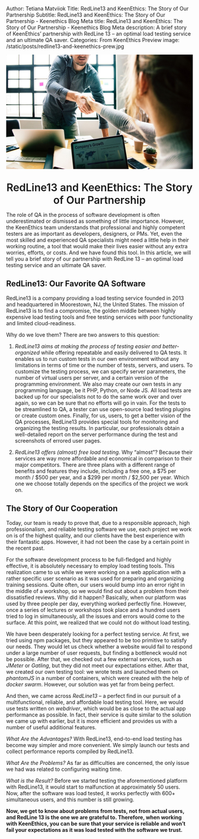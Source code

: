 Author: Tetiana Matviiok
Title: RedLine13 and KeenEthics: The Story of Our Partnership
Subtitle: RedLine13 and KeenEthics: The Story of Our Partnership - Keenethics Blog
Meta title: RedLine13 and KeenEthics: The Story of Our Partnership - Keenethics Blog
Meta description: A brief story of KeenEthics’ partnership with RedLine 13 – an optimal load testing service and an ultimate QA saver.
Categories: From KeenEthics
Preview image: /static/posts/redline13-and-keenethics-prew.jpg

![Keenethics and RedLine13](/static/posts/redline13-and-keenethics.jpg)

<div>
  <h1 style="font-weight: 600; margin: 30px 0 10px 0; text-align: center;">RedLine13 and KeenEthics: The Story of Our Partnership</h1>
</div>

The role of QA in the process of software development is often underestimated or dismissed as something of little importance. However, the KeenEthics team understands that professional and highly competent testers are as important as developers, designers, or PMs. Yet, even the most skilled and experienced QA specialists might need a little help in their working routine, a tool that would make their lives easier without any extra worries, efforts, or costs. And we have found this tool. In this article, we will tell you a brief story of our partnership with RedLine 13 – an optimal load testing service and an ultimate QA saver.

## RedLine13: Our Favorite QA Software

RedLine13 is a company providing a load testing service founded in 2013 and headquartered in Moorestown, NJ, the United States. The mission of RedLine13 is to find a compromise, the golden middle between highly expensive load testing tools and free testing services with poor functionality and limited cloud-readiness.

Why do we love them? There are two answers to this question:

1. *RedLine13 aims at making the process of testing easier and better-organized* while offering repeatable and easily delivered to QA tests. It enables us to run custom tests in our own environment without any limitations in terms of time or the number of tests, servers, and users. To customize the testing process, we can specify server parameters, the number of virtual users per server, and a certain version of the programming environment. We also may create our own tests in any programming language, be it PHP, Python, or Node JS. All load tests are backed up for our specialists not to do the same work over and over again, so we can be sure that no efforts will go in vain. For the tests to be streamlined to QA, a tester can use open-source load testing plugins or create custom ones. Finally, for us, users, to get a better vision of the QA processes, RedLine13 provides special tools for monitoring and organizing the testing results. In particular, our professionals obtain a well-detailed report on the server performance during the test and screenshots of errored user pages.

2. *RedLine13 offers (almost) free load testing*. Why “almost”? Because their services are way more affordable and economical in comparison to their major competitors. There are three plans with a different range of benefits and features they include, including a free one, a $75 per month / $500 per year, and a $299 per month / $2,500 per year. Which one we choose totally depends on the specifics of the project we work on.

## The Story of Our Cooperation

Today, our team is ready to prove that, due to a responsible approach, high professionalism, and reliable testing software we use, each project we work on is of the highest quality, and our clients have the best experience with their fantastic apps. However, it had not been the case by a certain point in the recent past.

For the software development process to be full-fledged and highly effective, it is absolutely necessary to employ load testing tools. This realization came to us while we were working on a web application with a rather specific user scenario as it was used for preparing and organizing training sessions. Quite often, our users would bump into an error right in the middle of a workshop, so we would find out about a problem from their dissatisfied reviews. Why did it happen? Basically, when our platform was used by three people per day, everything worked perfectly fine. However, once a series of lectures or workshops took place and a hundred users tried to log in simultaneously, all the issues and errors would come to the surface. At this point, we realized that we could not do without load testing.

We have been desperately looking for a perfect testing service. At first, we tried using npm packages, but they appeared to be too primitive to satisfy our needs. They would let us check whether a website would fail to respond under a large number of user requests, but finding a bottleneck would not be possible. After that, we checked out a few external services, such as *JMeter* or *Gatling*, but they did not meet our expectations either. After that, we created our own testing tool: we wrote tests and launched them on *phantomJS* in a number of containers, which were created with the help of *docker swarm*. However, our solution was yet far from being perfect.

And then, we came across *RedLine13* – a perfect find in our pursuit of a multifunctional, reliable, and affordable load testing tool. Here, we would use tests written on *webdriver*, which would be as close to the actual app performance as possible. In fact, their service is quite similar to the solution we came up with earlier, but it is more efficient and provides us with a number of useful additional features.

*What Are the Advantages?*
With RedLine13, end-to-end load testing has become way simpler and more convenient. We simply launch our tests and collect performance reports compiled by RedLine13.

*What Are the Problems?*
As far as difficulties are concerned, the only issue we had was related to configuring waiting time.


*What is the Result?*
Before we started testing the aforementioned platform with RedLine13, it would start to malfunction at approximately 50 users. Now, after the software was load tested, it works perfectly with 600+ simultaneous users, and this number is still growing.

__Now, we get to know about problems from tests, not from actual users, and RedLine 13 is the one we are grateful to. Therefore, when working with KeenEthics, you can be sure that your service is reliable and won’t fail your expectations as it was load tested with the software we trust.__